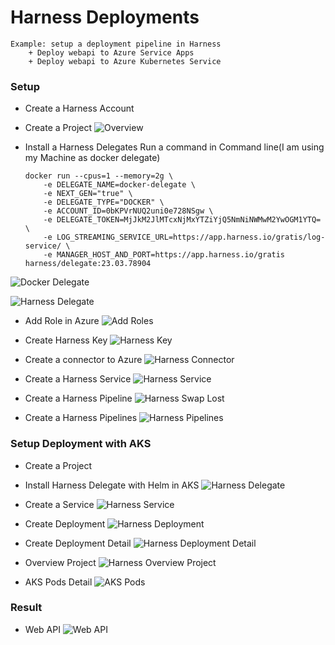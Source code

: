 ﻿# Harness Deployments
    Example: setup a deployment pipeline in Harness
        + Deploy webapi to Azure Service Apps
        + Deploy webapi to Azure Kubernetes Service
    
### Setup
+ Create a Harness Account
+ Create a Project
![Overview](./images/harness-overview.png)

+ Install a Harness Delegates
Run a command in Command line(I am using my Machine as docker delegate)
    ```
    docker run --cpus=1 --memory=2g \
        -e DELEGATE_NAME=docker-delegate \
        -e NEXT_GEN="true" \
        -e DELEGATE_TYPE="DOCKER" \
        -e ACCOUNT_ID=0bKPVrNUQ2uni0e728NSgw \
        -e DELEGATE_TOKEN=MjJkM2JlMTcxNjMxYTZiYjQ5NmNiNWMwM2YwOGM1YTQ= \
        -e LOG_STREAMING_SERVICE_URL=https://app.harness.io/gratis/log-service/ \
        -e MANAGER_HOST_AND_PORT=https://app.harness.io/gratis harness/delegate:23.03.78904
    ```

![Docker Delegate](./images/docker-delegate.png)


![Harness Delegate](./images/harness-delegate.png)


+ Add Role in Azure
![Add Roles](./images/Add-Roles.png)


+ Create Harness Key
![Harness Key](./images/creating-harness-key.png)


+ Create a connector to Azure
![Harness Connector](./images/azure-harness-cloud.png)


+ Create a Harness Service
![Harness Service](./images/harness-service.png)


+ Create a Harness Pipeline
![Harness Swap Lost](./images/harness-swap-lots.png)


+ Create a Harness Pipelines
![Harness Pipelines](./images/harness-pipelines.png)


### Setup Deployment with AKS
+ Create a Project

+ Install Harness Delegate with Helm in AKS
![Harness Delegate](./images/harness-aks-install-delegate.png)

+ Create a Service
![Harness Service](./images/harness-aks-service-config.png)


+ Create Deployment
![Harness Deployment](./images/harness-aks-deployment.png)


+ Create Deployment Detail
![Harness Deployment Detail](./images/harness-aks-deployment-detail.png)


+ Overview Project
![Harness Overview Project](./images/harness-aks-overview.png)


+ AKS Pods Detail
![AKS Pods](./images/aks-pods.png)

### Result
+ Web API
![Web API](./images/webapi.png)

